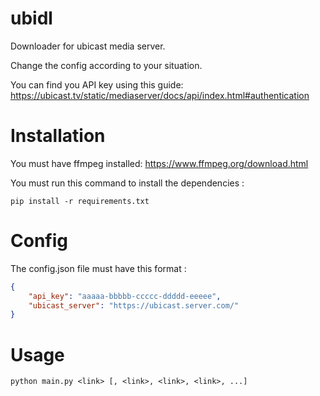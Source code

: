 # ubidl

Downloader for ubicast media server.

Change the config according to your situation.

You can find you API key using this guide: https://ubicast.tv/static/mediaserver/docs/api/index.html#authentication

# Installation

You must have ffmpeg installed: https://www.ffmpeg.org/download.html

You must run this command to install the dependencies :

```
pip install -r requirements.txt
```

# Config

The config.json file must have this format :

```json
{
    "api_key": "aaaaa-bbbbb-ccccc-ddddd-eeeee",
    "ubicast_server": "https://ubicast.server.com/"
}
```

# Usage

```
python main.py <link> [, <link>, <link>, <link>, ...]
```
